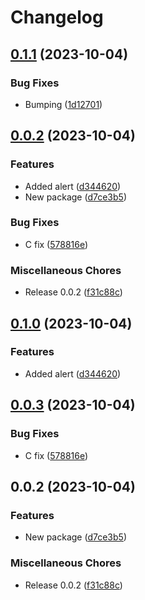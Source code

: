 # Changelog

## [0.1.1](https://github.com/silvester-pari/release-please-monorepo-test/compare/c-test-package-release-please-2-v0.1.0...c-test-package-release-please-2-v0.1.1) (2023-10-04)


### Bug Fixes

* Bumping ([1d12701](https://github.com/silvester-pari/release-please-monorepo-test/commit/1d1270140993d5db5862a56e1f0757dfa1e2a95f))

## [0.0.2](https://github.com/silvester-pari/release-please-monorepo-test/compare/c-test-package-release-please-2-v0.1.0...c-test-package-release-please-2-v0.0.2) (2023-10-04)


### Features

* Added alert ([d344620](https://github.com/silvester-pari/release-please-monorepo-test/commit/d344620095254dd5970349240a9876ac0ed0110f))
* New package ([d7ce3b5](https://github.com/silvester-pari/release-please-monorepo-test/commit/d7ce3b5fe8cb3bddefb6c1d08dcebbc56e31ab7c))


### Bug Fixes

* C fix ([578816e](https://github.com/silvester-pari/release-please-monorepo-test/commit/578816e36570f410dcaffb377a7aa0dc143fedac))


### Miscellaneous Chores

* Release 0.0.2 ([f31c88c](https://github.com/silvester-pari/release-please-monorepo-test/commit/f31c88cd3fd7684a68680a557ce06ec68234f08d))

## [0.1.0](https://github.com/silvester-pari/release-please-monorepo-test/compare/c-test-package-release-please-v0.0.3...c-test-package-release-please-v0.1.0) (2023-10-04)


### Features

* Added alert ([d344620](https://github.com/silvester-pari/release-please-monorepo-test/commit/d344620095254dd5970349240a9876ac0ed0110f))

## [0.0.3](https://github.com/silvester-pari/release-please-monorepo-test/compare/c-test-package-release-please-v0.0.2...c-test-package-release-please-v0.0.3) (2023-10-04)


### Bug Fixes

* C fix ([578816e](https://github.com/silvester-pari/release-please-monorepo-test/commit/578816e36570f410dcaffb377a7aa0dc143fedac))

## 0.0.2 (2023-10-04)


### Features

* New package ([d7ce3b5](https://github.com/silvester-pari/release-please-monorepo-test/commit/d7ce3b5fe8cb3bddefb6c1d08dcebbc56e31ab7c))


### Miscellaneous Chores

* Release 0.0.2 ([f31c88c](https://github.com/silvester-pari/release-please-monorepo-test/commit/f31c88cd3fd7684a68680a557ce06ec68234f08d))
